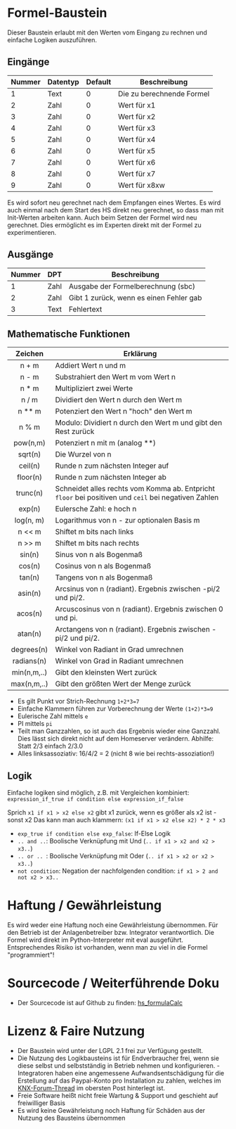 # Formel-Baustein

Dieser Baustein erlaubt mit den Werten vom Eingang zu rechnen und einfache Logiken auszuführen.

## Eingänge

| Nummer | Datentyp | Default | Beschreibung              |
|--------|----------|---------|---------------------------|
| 1      | Text     | 0       | Die zu berechnende Formel |
| 2      | Zahl     | 0       | Wert für x1               | 
| 3      | Zahl     | 0       | Wert für x2               |
| 4      | Zahl     | 0       | Wert für x3               |
| 5      | Zahl     | 0       | Wert für x4               |
| 6      | Zahl     | 0       | Wert für x5               |
| 7      | Zahl     | 0       | Wert für x6               |
| 8      | Zahl     | 0       | Wert für x7               |
| 9      | Zahl     | 0       | Wert für x8xw             |

Es wird sofort neu gerechnet nach dem Empfangen eines Wertes. Es wird auch einmal nach dem Start des HS direkt neu gerechnet, so dass man mit Init-Werten arbeiten kann.
Auch beim Setzen der Formel wird neu gerechnet. Dies ermöglicht es im Experten direkt mit der Formel zu experimentieren.

## Ausgänge

| Nummer | DPT  | Beschreibung                            |
| ------ |------|-----------------------------------------|
|   1 | Zahl | Ausgabe der Formelberechnung (sbc)      |
|   2 | Zahl | Gibt 1 zurück, wenn es einen Fehler gab |
|   3 | Text | Fehlertext                              |

## Mathematische Funktionen

|  Zeichen  | Erklärung                                                                                            |
|:---------:|------------------------------------------------------------------------------------------------------|
|   n + m   | Addiert Wert n und m                                                                                 |
|   n - m   | Substrahiert den Wert m vom Wert n                                                                   |
|   n * m   | Multipliziert zwei Werte                                                                             |
|   n / m   | Dividiert den Wert n durch den Wert m                                                                |
|  n ** m   | Potenziert den Wert n "hoch" den Wert m                                                              |
|   n % m   | Modulo: Dividiert n durch den Wert m und gibt den Rest zurück                                        |
| pow(n,m)  | Potenziert n mit m (analog **)                                                                       |
|  sqrt(n)  | Die Wurzel von n                                                                                     |
|  ceil(n)  | Runde n zum nächsten Integer auf                                                                     |
| floor(n)  | Runde n zum nächsten Integer ab                                                                      |
| trunc(n)  | Schneidet alles rechts vom Komma ab. Entpricht `floor` bei positiven und `ceil` bei negativen Zahlen |
|  exp(n)   | Eulersche Zahl: e hoch n                                                                             |
| log(n, m) | Logarithmus von n - zur optionalen Basis m                                                           |
|  n << m   | Shiftet m bits nach links                                                                            |
|  n >> m   | Shiftet m bits nach rechts                                                                           |
|   sin(n)    | Sinus von n als Bogenmaß                                                                             |
|   cos(n)    | Cosinus von n als Bogenmaß                                                                           |
|   tan(n)    | Tangens von n als Bogenmaß                                                                           |
|   asin(n)   | Arcsinus von n (radiant). Ergebnis zwischen -pi/2 und pi/2.                                          |
|   acos(n)   | Arcuscosinus von n (radiant). Ergebnis zwischen 0 und pi.                                            |
|   atan(n)   | Arctangens von n (radiant). Ergebnis zwischen -pi/2 und pi/2.                                        |
| degrees(n)  | Winkel von Radiant in Grad umrechnen                                                                 |
| radians(n)  | Winkel von Grad in Radiant umrechnen                                                                 |
| min(n,m,..) | Gibt den kleinsten Wert zurück                                                                       |
| max(n,m,..) | Gibt den größten Wert der Menge zurück                                                               |

* Es gilt Punkt vor Strich-Rechnung `1+2*3=7`
* Einfache Klammern führen zur Vorberechnung der Werte `(1+2)*3=9` 
* Eulerische Zahl mittels `e`
* PI mittels `pi`
* Teilt man Ganzzahlen, so ist auch das Ergebnis wieder eine Ganzzahl. Dies lässt sich direkt nicht auf dem Homeserver verändern. Abhilfe: Statt 2/3 einfach 2/3.0
* Alles linksassoziativ: 16/4/2 = 2 (nicht 8 wie bei rechts-assoziation!)

## Logik

Einfache logiken sind möglich, z.B. mit Vergleichen kombiniert:
`expression_if_true if condition else expression_if_false`

Sprich `x1 if x1 > x2 else x2` gibt x1 zurück, wenn es größer als x2 ist - sonst x2
Das kann man auch klammern: `(x1 if x1 > x2 else x2) * 2 * x3`

* `exp_true if condition else exp_false`: If-Else Logik
* `.. and ..`: Boolische Verknüpfung mit Und (`.. if x1 > x2 and x2 > x3..`)
* `.. or .. `: Boolische Verknüpfung mit Oder (`.. if x1 > x2 or x2 > x3..`)
* `not condition`: Negation der nachfolgenden condition: `if x1 > 2 and not x2 > x3..`

# Haftung / Gewährleistung

Es wird weder eine Haftung noch eine Gewährleistung übernommen. Für den Betrieb ist der Anlagenbetreiber bzw. Integrator verantwortlich.
Die Formel wird direkt im Python-Interpreter mit eval ausgeführt. Entsprechendes Risiko ist vorhanden, wenn man zu viel in die Formel "programmiert"!

# Sourcecode / Weiterführende Doku

* Der Sourcecode ist auf Github zu finden: [hs_formulaCalc](https://github.com/SvenBunge/hs_formulaCalc)

# Lizenz & Faire Nutzung

* Der Baustein wird unter der LGPL 2.1 frei zur Verfügung gestellt.
* Die Nutzung des Logikbausteins ist für Endverbraucher frei, wenn sie diese selbst und selbstständig in Betrieb nehmen und konfigurieren. - Integratoren haben eine angemessene Aufwandsentschädigung für die Erstellung auf das Paypal-Konto pro Installation zu zahlen, welches im [KNX-Forum-Thread](https://knx-user-forum.de/forum/%C3%B6ffentlicher-bereich/knx-eib-forum/1559910-logikbaustein-kostal-wechselrichter-via-modbus-tcp-abfragen) im obersten Post hinterlegt ist.
* Freie Software heißt nicht freie Wartung & Support und geschieht auf freiwilliger Basis
* Es wird keine Gewährleistung noch Haftung für Schäden aus der Nutzung des Bausteins übernommen
